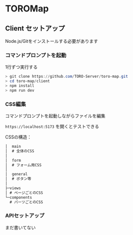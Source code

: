 # TOROMap

## Client セットアップ

Node.js/Gitをインストールする必要があります

### コマンドプロンプトを起動

1行ずつ実行する

```ps1
> git clone https://github.com/TORO-Server/toro-map.git
> cd toro-map/client
> npm install
> npm run dev
```

### CSS編集

コマンドプロンプトを起動しながらファイルを編集

`https://localhost:5173` を開くとテストできる

CSSの構造：

```txt
│  main
│  # 全体のCSS
│
│  form
│  # フォーム用CSS
│
│  general
│  # ボタン等
│
├─views
│ # ページごとのCSS
└─components
  # パーツごとのCSS
```

### APIセットアップ

まだ書いてない

